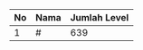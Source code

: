 | No | Nama            | Jumlah Level |
|----|-----------------|--------------|
| 1  | #    |    639        |
